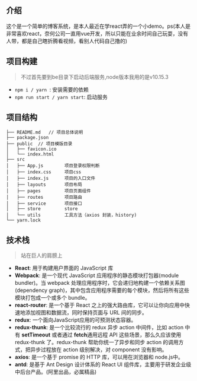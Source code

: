 ## 介绍
这个是一个简单的博客系统，是本人最近在学react弄的一个小demo。ps(本人是非常喜欢react，奈何公司一直用vue开发，所以只能在业余时间自己玩耍，没有人带，都是自己瞎折腾看视频，看别人代码自己撸的)

## 项目构建
> 不过首先要到be目录下启动后端服务,node版本我用的是v10.15.3
- `npm i / yarn `: 安装需要的依赖
- `npm run start / yarn start`: 启动服务

## 项目结构
```
├── README.md   // 项目总体说明
├── package.json
├── public  // 项目模版目录
│   ├── favicon.ico
│   └── index.html
├── src
│   ├── App.js        项目登录权限判断
│   ├── index.css     项目css
│   ├── index.js      项目的入口文件
│   ├── layouts       项目布局
│   ├── pages         项目页面组件
│   ├── routes        项目路由
│   ├── service       项目接口
│   ├── store         store
│   └── utils         工具方法（axios 封装，history)
└── yarn.lock

```

## 技术栈
> 站在巨人的肩膀上
- **React**: 用于构建用户界面的 JavaScript 库
- **Webpack**: 是一个现代 JavaScript 应用程序的静态模块打包器(module bundler)。当 webpack 处理应用程序时，它会递归地构建一个依赖关系图(dependency graph)，其中包含应用程序需要的每个模块，然后将所有这些模块打包成一个或多个 bundle。
- **react-router**: 是一个基于 React 之上的强大路由库，它可以让你向应用中快速地添加视图和数据流，同时保持页面与 URL 间的同步。
- **redux**: 一个面向JavaScript应用的可预测状态容器。
- **redux-thunk**: 是一个比较流行的 redux 异步 action 中间件，比如 action 中有 ****setTimeout**** 或者通过 ****fetch****通用远程 API 这些场景，那么久应该使用 redux-thunk 了。redux-thunk 帮助你统一了异步和同步 action 的调用方式，把异步过程放在 action 级别解决，对 component 没有影响。
- **axios**: 是一个基于 promise 的 HTTP 库，可以用在浏览器和 node.js中。
- **antd**: 是基于 Ant Design 设计体系的 React UI 组件库，主要用于研发企业级中后台产品。(阿里出品，必属精品)